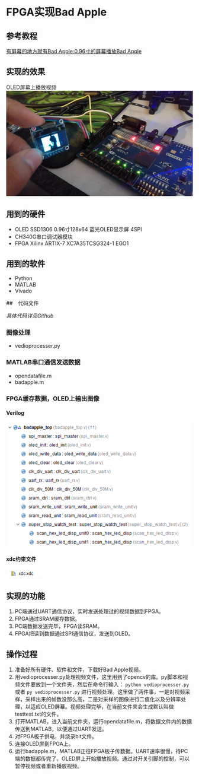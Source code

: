 # FPGA实现Bad Apple

## 参考教程
[有屏幕的地方就有Bad Apple:0.96寸的屏幕播放Bad Apple](https://gezp.github.io/2017/09/25/%E6%9C%89%E5%B1%8F%E5%B9%95%E7%9A%84%E5%9C%B0%E6%96%B9%E5%B0%B1%E6%9C%89Bad-Apple0.96%E5%AF%B8%E7%9A%84%E5%B1%8F%E5%B9%95%E6%92%AD%E6%94%BEBad-Apple/)

## 实现的效果

OLED屏幕上播放视频
![片段](badapple.png)

## 用到的硬件

- OLED SSD1306 0.96寸128x64 蓝光OLED显示屏 4SPI
- CH340G串口调试器模块
- FPGA Xilinx ARTIX-7 XC7A35TCSG324-1 EGO1

## 用到的软件

- Python
- MATLAB
- Vivado

##　代码文件

*具体代码详见Github*

### 图像处理

- vedioprocesser.py

### MATLAB串口通信发送数据
- opendatafile.m
- badapple.m

### FPGA缓存数据，OLED上输出图像

#### Verilog

![badappleVerilog](baverilog.png)

#### xdc约束文件

![badappleXDC](baxdc.png)

## 实现的功能

1. PC端通过UART通信协议，实时发送处理过的视频数据到FPGA。
2. FPGA通过SRAM缓存数据。
3. PC端数据发送完毕，FPGA读SRAM。
4. FPGA把读到数据通过SPI通信协议，发送到OLED。

## 操作过程

1. 准备好所有硬件、软件和文件，下载好Bad Apple视频。
2. 用vedioprocesser.py处理视频文件，这里用到了opencv的库。py脚本和视频文件要放到一个文件夹，然后在命令行输入： ```python vedioprocesser.py``` 或者 ```py vedioprocesser.py``` 进行视频处理。这里做了两件事，一是对视频采样，采样出来的帧数没那么高，二是对采样的图像进行二值化以及分辨率处理，以适应OLED屏幕。视频处理完毕，在当前文件夹会生成默认叫做testtest.txt的文件。
3. 打开MATLAB，进入当前文件夹，运行opendatafile.m，将数据文件内的数据传送到MATLAB，以便通过UART发送。
4. 对FPGA板子供电，并烧录bit文件。
5. 连接OLED屏到FPGA上。
6. 运行badapple.m，MATLAB正往FPGA板子传数据。UART速率很慢，待PC端的数据都传完了，OLED屏上开始播放视频。通过对开关引脚的控制，可以暂停视频或者重新播放视频。